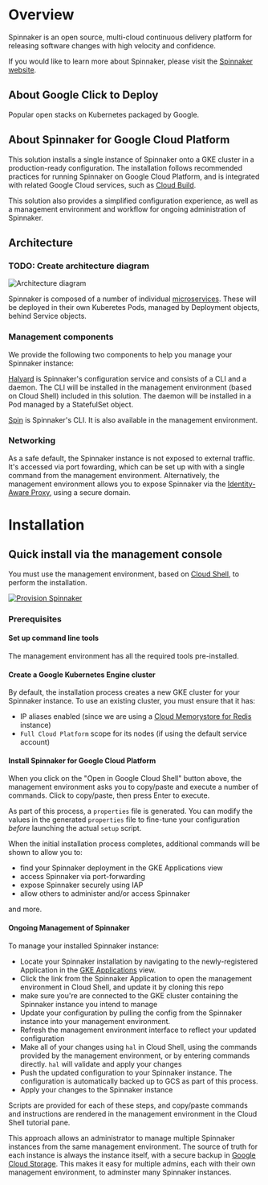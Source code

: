 # Overview

Spinnaker is an open source, multi-cloud continuous delivery platform for
releasing software changes with high velocity and confidence.

If you would like to learn more about Spinnaker, please visit the
[Spinnaker website](https://spinnaker.io/).

## About Google Click to Deploy

Popular open stacks on Kubernetes packaged by Google.

## About Spinnaker for Google Cloud Platform

This solution installs a single instance of Spinnaker onto a GKE cluster in a
production-ready configuration. The installation follows recommended practices
for running Spinnaker on Google Cloud Platform, and is integrated with related
Google Cloud services, such as [Cloud Build](https://cloud.google.com/cloud-build/).

This solution also provides a simplified configuration experience, as well as a
management environment and workflow for ongoing administration of Spinnaker.

## Architecture

### TODO: Create architecture diagram

![Architecture diagram](resources/spinnaker-k8s-app-architecture.png)

Spinnaker is composed of a number of individual
[microservices](https://www.spinnaker.io/reference/architecture/). These
will be deployed in their own Kuberetes Pods, managed by Deployment objects,
behind Service objects.

### Management components

We provide the following two components to help you manage your Spinnaker instance:

[Halyard](https://www.spinnaker.io/reference/halyard/) is Spinnaker's
configuration service and consists of a CLI and a daemon. The CLI will be
installed in the management environment (based on Cloud Shell) included in
this solution. The daemon will be installed in a Pod managed by a StatefulSet
object.

[Spin](https://www.spinnaker.io/guides/spin/app/) is Spinnaker's CLI. It is also
available in the management environment.

### Networking

As a safe default, the Spinnaker instance is not exposed to external traffic. It's accessed
via port fowarding, which can be set up with with a single command from the management environment.
Alternatively, the management environment allows you to expose Spinnaker via the [Identity-Aware Proxy](https://cloud.google.com/iap/), using a secure domain.

# Installation

## Quick install via the management console

You must use the management environment, based on [Cloud Shell](https://cloud.google.com/shell/),
to perform the installation.

[![Provision Spinnaker](https://gstatic.com/cloudssh/images/open-btn.png)](https://console.cloud.google.com/cloudshell/editor?cloudshell_git_repo=https://github.com/GoogleCloudPlatform/click-to-deploy.git&cloudshell_working_dir=k8s/spinnaker/scripts/install&cloudshell_tutorial=provision-spinnaker.md)

### Prerequisites

#### Set up command line tools

The management environment has all the required tools pre-installed.

#### Create a Google Kubernetes Engine cluster

By default, the installation process creates a new GKE cluster for your Spinnaker
instance. To use an existing cluster, you must ensure that it has:

* IP aliases enabled (since we are using a
[Cloud Memorystore for Redis](https://cloud.google.com/memorystore/) instance)
* `Full Cloud Platform` scope for its nodes (if using the default service account)

#### Install Spinnaker for Google Cloud Platform

When you click on the "Open in Google Cloud Shell" button above, the management
environment asks you to copy/paste and execute a number of commands. Click to copy/paste,
then press Enter to execute.

As part of this process, a `properties` file is generated. You can modify the
values in the generated `properties` file to fine-tune your configuration
_before_ launching the actual `setup` script.

When the initial installation process completes, additional commands will be shown
to allow you to:

* find your Spinnaker deployment in the GKE Applications view
* access Spinnaker via port-forwarding
* expose Spinnaker securely using IAP
* allow others to administer and/or access Spinnaker

and more.

#### Ongoing Management of Spinnaker

To manage your installed Spinnaker instance:

* Locate your Spinnaker installation by navigating to the newly-registered
Application in the
[GKE Applications](https://console.developers.google.com/kubernetes/application?project=_)
view.
* Click the link from the Spinnaker Application to open the management
environment in Cloud Shell, and update it by cloning this repo
* make sure you're
are connected to the GKE cluster containing the Spinnaker instance you intend to manage
* Update your configuration by pulling the config from the Spinnaker instance into your
management environment.
* Refresh the management environment interface to reflect your updated configuration
* Make all of your changes using `hal` in Cloud Shell, using the commands provided by the
management environment, or by entering commands directly. `hal` will validate and apply your
changes
* Push the updated configuration to your Spinnaker instance. The configuration is automatically
backed up to GCS as part of this process.
* Apply your changes to the Spinnaker instance

Scripts are provided for each of these steps, and copy/paste commands and instructions
are rendered in the management environment in the Cloud Shell tutorial pane.

This approach allows an administrator to manage multiple Spinnaker instances from the
same management environment. The source of truth for each instance is always the instance
itself, with a secure backup in [Google Cloud Storage](https://cloud.google.com/storage).
This makes it easy for multiple admins, each with their own management environment, to
adminster many Spinnaker instances.
